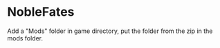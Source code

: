 # NobleFates
Add a "Mods" folder in game directory, put the folder from the zip in the mods folder.
